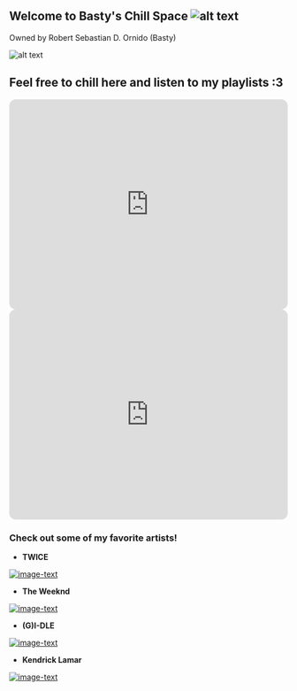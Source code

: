 ## Welcome to Basty's Chill Space ![alt text](https://media.giphy.com/media/UaoxTrl8z1wre/giphy.gif)
Owned by Robert Sebastian D. Ornido (Basty)

![alt text](https://media.giphy.com/media/J5WxSrLAlcbS2afF8i/giphy.gif)



## Feel free to chill here and listen to my playlists :3

<iframe style="border-radius:12px" src="https://open.spotify.com/embed/playlist/3S1QDInnDh7MSLnhlAopVL?utm_source=generator" width="100%" height="380" frameBorder="0" allowfullscreen="" allow="autoplay; clipboard-write; encrypted-media; fullscreen; picture-in-picture"></iframe>



<iframe style="border-radius:12px" src="https://open.spotify.com/embed/playlist/7eXMUw30CSJBt5yCDPqaiD?utm_source=generator" width="100%" height="380" frameBorder="0" allowfullscreen="" allow="autoplay; clipboard-write; encrypted-media; fullscreen; picture-in-picture"></iframe>



### Check out some of my favorite artists!


- **TWICE**

[![image-text](https://lh3.googleusercontent.com/kbjRANXccMc5WOHstQtwLvS4OOcTut0nvP6s8DMePPnhGxS1dG0lLYWLiIQs3rt9hzmHClwuW3tNIYVb=w2880-h1200-p-l90-rj)](https://open.spotify.com/artist/7n2Ycct7Beij7Dj7meI4X0?si=9cdc817add314c0c)

- **The Weeknd**

[![image-text](https://www.tmrwmagazine.com/wp-content/uploads/2020/12/Screen-Shot-2020-12-17-at-17.55.54-300x300-c-default.jpg)](https://open.spotify.com/artist/1Xyo4u8uXC1ZmMpatF05PJ?si=43980c7994224957)

- **(G)I-DLE**

[![image-text](https://lh3.googleusercontent.com/vHtaB4fXUmZA6RdFst1cMFInLvyP1g0nTwEIdspgUZ4lJ0sbznZGf_20u0bEDK0xcUTt95pWxZrY9IFPVQeqj9tNjBd3e5zHO1E=w1200-h630-rj-pp-e365)](https://open.spotify.com/artist/2AfmfGFbe0A0WsTYm0SDTx?si=d5527c3c1fad4019)

- **Kendrick Lamar**

[![image-text](https://i.pinimg.com/474x/80/bb/62/80bb6225f50c5c704d9f73189034c82c.jpg)](https://open.spotify.com/artist/2YZyLoL8N0Wb9xBt1NhZWg?si=4c83354c080e408a)
